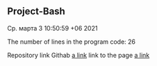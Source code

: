 ## Project-Bash
Ср. марта  3 10:50:59 +06 2021


The number of lines in the program code: 26


Repository link Githab [a link](https://github.com/petrrole/Project-Bash-repo)
link to the page [a link](https://petrrole.github.io/Project-Bash-repo/)
